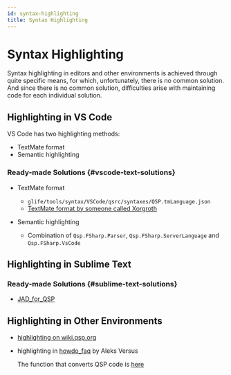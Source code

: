 ```yaml
---
id: syntax-highlighting
title: Syntax Highlighting
---
```


# Syntax Highlighting

Syntax highlighting in editors and other environments is achieved through quite specific means, for which, unfortunately, there is no common solution. And since there is no common solution, difficulties arise with maintaining code for each individual solution.

<!-- todo: write about QGen -->

## Highlighting in VS Code

VS Code has two highlighting methods:

* TextMate format
* Semantic highlighting

<!-- todo: describe working principle -->

### Ready-made Solutions {#vscode-text-solutions}

* TextMate format
  * `glife/tools/syntax/VSCode/qsrc/syntaxes/QSP.tmLanguage.json`
  * [TextMate format by someone called Xorgroth](https://gitlab.com/kevinsmartstfg/girl-life/-/raw/master/tools/syntax/VSCode/qsrc/syntaxes/QSP.tmLanguage.json)

* Semantic highlighting
  * Combination of `Qsp.FSharp.Parser`, `Qsp.FSharp.ServerLanguage` and `Qsp.FSharp.VsCode`

## Highlighting in Sublime Text

### Ready-made Solutions {#sublime-text-solutions}

* [JAD_for_QSP](https://github.com/AleksVersus/JAD_for_QSP/blob/master/QSP.sublime-package/qsp.sublime-syntax)

## Highlighting in Other Environments

* [highlighting on wiki.qsp.org](https://wiki.qsp.org/lib/plugins/syntaxhighlighter3/sxh3/scripts/shBrushQsp.js)
* highlighting in [howdo_faq](https://github.com/AleksVersus/howdo_faq) by Aleks Versus

  The function that converts QSP code is [here](https://github.com/AleksVersus/howdo_faq/blob/7aea086c17ac34171f785f2ef3fc500dc132af6b/res/%5Bconverters%5D/nodes.py#L1204-L1271)